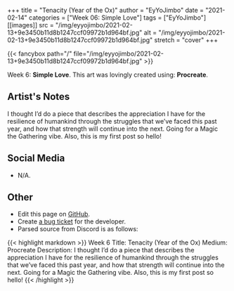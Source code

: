 +++
title =       "Tenacity (Year of the Ox)"
author =      "EyYoJimbo"
date =        "2021-02-14"
categories =  ["Week 06: Simple Love"]
tags =        ["EyYoJimbo"]
[[images]]
                      src = "/img/eyyojimbo/2021-02-13+9e3450b11d8b1247ccf09972b1d964bf.jpg"
                      alt = "/img/eyyojimbo/2021-02-13+9e3450b11d8b1247ccf09972b1d964bf.jpg"
                      stretch = "cover"
+++


{{< fancybox path="/" file="/img/eyyojimbo/2021-02-13+9e3450b11d8b1247ccf09972b1d964bf.jpg" >}}


Week 6: **Simple Love**. This art was lovingly created using: **Procreate**.

## Artist's Notes

I thought I’d do a piece that describes the appreciation I have for the resilience of humankind through the struggles that we’ve faced this past year, and how that strength will continue into the next. Going for a Magic the Gathering vibe. Also, this is my first post so hello!

## Social Media

- N/A.

## Other

- Edit this page on [GitHub](https://github.com/teaminkling/web-refresh/edit/main/blog/content/blog/eyyojimbo-week-6-fd6f.md).
- Create [a bug ticket](https://github.com/teaminkling/web-refresh/issues/new?assignees=&labels=bug&template=problem-report.md&title=) for the developer.
- Parsed source from Discord is as follows:

{{< highlight markdown >}}
Week 6
Title: Tenacity (Year of the Ox)
Medium: Procreate
Description: I thought I’d do a piece that describes the appreciation I have for the resilience of humankind through the struggles that we’ve faced this past year, and how that strength will continue into the next. Going for a Magic the Gathering vibe. Also, this is my first post so hello!
{{< /highlight >}}